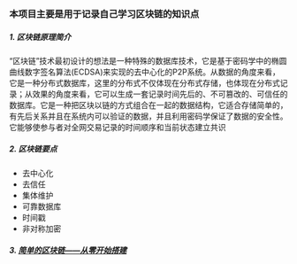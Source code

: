 ### 本项目主要是用于记录自己学习区块链的知识点
##### 1. 区块链原理简介
“区块链”技术最初设计的想法是一种特殊的数据库技术，它是基于密码学中的椭圆曲线数字签名算法(ECDSA)来实现的去中心化的P2P系统。从数据的角度来看，它是一种分布式数据库，这里的分布式不仅体现在分布式存储，也体现在分布式记录；从效果的角度来看，它可以生成一套记录时间先后的、不可篡改的、可信任的数据库。它是一种把区块以链的方式组合在一起的数据结构，它适合存储简单的，有先后关系并且在系统内可以验证的数据，并且利用密码学保证了数据的安全性。它能够使参与者对全网交易记录的时间顺序和当前状态建立共识
##### 2. 区块链要点
  - 去中心化
  - 去信任
  - 集体维护
  - 可靠数据库
  - 时间戳
  - 非对称加密
  
##### 3. [简单的区块链——从零开始搭建](https://github.com/Lubovzcw/Blockchain/blob/master/Blockchain.py)

